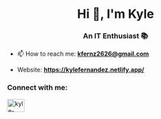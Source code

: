 <h1 align="center">Hi 👋, I'm Kyle</h1>
<h3 align="center">An IT Enthusiast 📚</h3>

- 📫 How to reach me: **kfernz2626@gmail.com**
  
-  Website: **https://kylefernandez.netlify.app/**

<h3 align="left">Connect with me:</h3>
<p align="left">
<a href="https://linkedin.com/in/kyle-fernandez-a99438175" target="blank"><img align="center" src="https://cdn.jsdelivr.net/npm/simple-icons@3.0.1/icons/linkedin.svg" alt="kyle-fernandez-a99438175" height="30" width="40" /></a>
</p>
